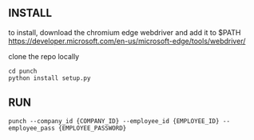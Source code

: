 ## INSTALL

to install, download the chromium edge webdriver and add it to $PATH
https://developer.microsoft.com/en-us/microsoft-edge/tools/webdriver/

clone the repo locally

```
cd punch
python install setup.py
```

## RUN

```
punch --company_id {COMPANY_ID} --employee_id {EMPLOYEE_ID} --employee_pass {EMPLOYEE_PASSWORD}
```

